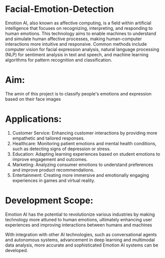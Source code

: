 # Facial-Emotion-Detection
Emotion AI, also known as affective computing, is a field within artificial intelligence that focuses on recognizing, interpreting, and responding to human emotions. This technology aims to enable machines to understand and simulate human affective processes, making human-computer interactions more intuitive and responsive.
Common methods include computer vision for facial expression analysis, natural language processing (NLP) for sentiment analysis in text and speech, and machine learning algorithms for pattern recognition and classification.

# Aim:
The amin of this project is to classify people's emotions and expression based on their face images

# Applications:


1) Customer Service: Enhancing customer interactions by providing more empathetic and tailored responses.
2) Healthcare: Monitoring patient emotions and mental health conditions, such as detecting signs of depression or stress.
3) Education: Adapting learning experiences based on student emotions to improve engagement and outcomes.
4) Marketing: Analyzing consumer emotions to understand preferences and improve product recommendations.
5) Entertainment: Creating more immersive and emotionally engaging experiences in games and virtual reality.


# Development Scope:

Emotion AI has the potential to revolutionize various industries by making technology more attuned to human emotions, ultimately enhancing user experiences and improving interactions between humans and machines

With integration with other AI technologies, such as conversational agents and autonomous systems, advancement in deep learning and multimodal data analysis, more accurate and sophisticated Emotion AI systems can be developed. 
